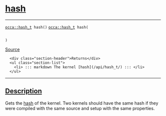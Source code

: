 
<h1 id="hash">
 <a href="#/api/kernel/hash" class="anchor">
   <span>hash</span>
  </a>
</h1>

<div class="signature">

<hr>

  <div class="definition-container">
    <div class="definition">
      <code class="desktop-only"><a href="#/api/hash_t/">occa::hash_t</a> hash()</code>
      <code class="mobile-only"><a href="#/api/hash_t/">occa::hash_t</a> hash(
    
)</code>
      <div class="flex-spacing"></div>
      <a href="https://github.com/libocca/occa/blob/58bd0f1e/include/occa/core/kernel.hpp#L221" target="_blank">Source</a>
    </div>
    <div class="description">

      <div class="section-header">Returns</div>
      <ul class="section-list">
        <li> ::: markdown The kernel [hash](/api/hash_t/) ::: </li>
      </ul>
</div>
  </div>

  <hr>
</div>


<h2 id="description">
 <a href="#/api/kernel/hash?id=description" class="anchor">
   <span>Description</span>
  </a>
</h2>

Gets the [hash](/api/hash_t/) of the kernel.
Two kernels should have the same hash if they were compiled with the same source
and setup with the same properties.
